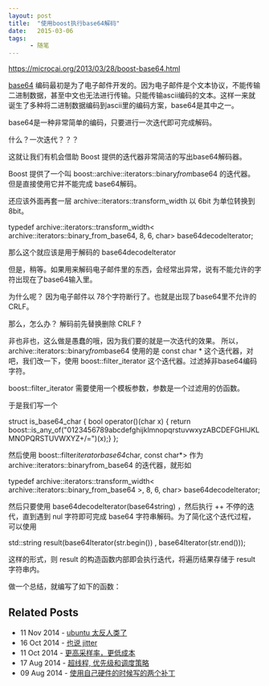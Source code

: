 ```yaml
---
layout: post
title:  "使用boost执行base64解码"
date:   2015-03-06
tags:
      - 随笔
---
```



https://microcai.org/2013/03/28/boost-base64.html


[base64](https://en.wikipedia.org/wiki/Base64)
编码最初是为了电子邮件开发的。因为电子邮件是个文本协议，不能传输二进制数据，甚至中文也无法进行传输。只能传输ascii编码的文本。这样一来就诞生了多种将二进制数据编码到ascii里的编码方案，base64是其中之一。

base64是一种非常简单的编码，只要进行一次迭代即可完成解码。

什么？一次迭代？？？

这就让我们有机会借助 Boost 提供的迭代器非常简洁的写出base64解码器。

Boost 提供了一个叫 boost::archive::iterators::binary*from*base64
的迭代器。但是直接使用它并不能完成 base64解码。

还应该外面再套一层 archive::iterators::transform_width 以 6bit
为单位转换到 8bit。

typedef archive::iterators::transform_width\<
archive::iterators::binary_from_base64, 8, 6, char>
base64decodeIterator;

那么这个就应该是用于解码的 base64decodeIterator

但是，稍等。如果用来解码电子邮件里的东西，会经常出异常，说有不能允许的字符出现在了base64输入里。

为什么呢？ 因为电子邮件以 78个字符断行了。也就是出现了base64里不允许的
CRLF。

那么，怎么办？ 解码前先替换删除 CRLF ?

非也非也，这么做是愚蠢的哦，因为我们要的就是一次迭代的效果。
所以，archive::iterators::binary*from*base64 使用的是 const char \*
这个迭代器，对吧，我们改一下，使用 boost::filter_iterator
这个迭代器。过滤掉非base64编码字符。

boost::filter_iterator 需要使用一个模板参数，参数是一个过滤用的仿函数。

于是我们写一个

struct is_base64_char { bool operator()(char x) { return
boost::is_any_of(\"0123456789abcdefghijklmnopqrstuvwxyzABCDEFGHIJKLMNOPQRSTUVWXYZ+/=\")(x);}
};

然后使用 boost::filter*iteratorbase64*char, const char\*\> 作为
archive::iterators::binaryfrom_base64 的迭代器，就形如

typedef archive::iterators::transform_width\<
archive::iterators::binary_from_base64 \>, 8, 6, char>
base64decodeIterator;

然后只要使用 base64decodeIterator(base64string) ，然后执行 ++
不停的迭代，直到遇到 nul 字符即可完成 base64
字符串解码。为了简化这个迭代过程，可以使用

std::string result(base64Iterator(str.begin()) ,
base64Iterator(str.end()));

这样的形式，则 result 的构造函数内部即会执行迭代，将遍历结果存储于
result 字符串内。

做一个总结，就编写了如下的函数：

## Related Posts

-   11 Nov 2014 - [ubuntu
    太反人类了](https://microcai.org/2014/11/11/fuck-ubuntu.html)
-   16 Oct 2014 - [也说
    jitter](https://microcai.org/2014/10/16/jitters.html)
-   11 Oct 2014 -
    [更高采样率，更低成本](https://microcai.org/2014/10/11/higher-sample-rate-cheaper-device.html)
-   17 Aug 2014 - [超线程,
    优先级和调度策略](https://microcai.org/2014/08/17/smthyperthreading-nice-and-scheduling.html)
-   09 Aug 2014 -
    [使用自己硬件的时候写的两个补丁](https://microcai.org/2014/08/09/two-kernel-patch-for-my-pc.html)



